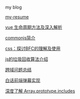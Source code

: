 my blog

[my-resume](https://github.com/zhuzhh/resume/issues/1)

[vue 生命周期方法及深入解析](https://github.com/zhuzhh/blog/issues/2)

[commonjs简介](https://github.com/zhuzhh/blog/issues/3)

[css：探讨BFC的理解及使用](https://github.com/zhuzhh/blog/issues/4)

[js的垃圾回收算法介绍](https://github.com/zhuzhh/blog/issues/5)

[跨域问题总结](https://github.com/zhuzhh/blog/issues/6)

[comment]: [解析js连续赋值的坑](https://github.com/zhuzhh/blog/issues/7)

[白话前端弹幕实现 ](https://github.com/zhuzhh/blog/issues/8)

[深度了解 Array.prototype.includes ](https://github.com/zhuzhh/blog/issues/9)
